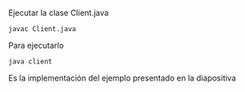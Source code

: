 Ejecutar la clase Client.java

```
javac Client.java
```

Para ejecutarlo

```
java client
```

Es la implementación del ejemplo presentado en la diapositiva